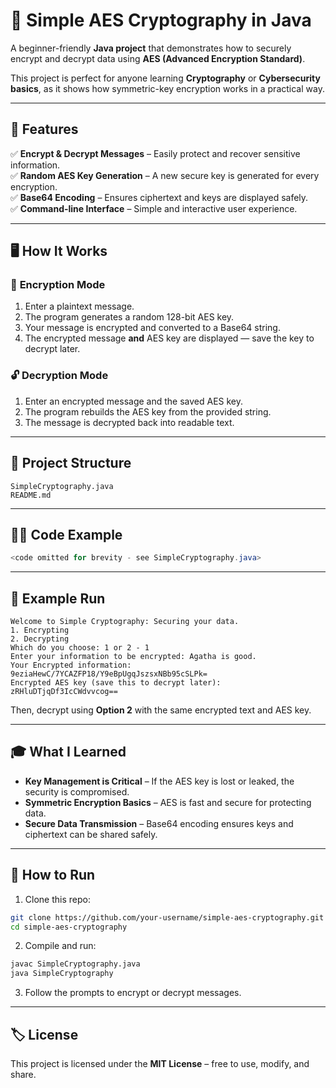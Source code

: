 # 🔐 Simple AES Cryptography in Java

A beginner-friendly **Java project** that demonstrates how to securely encrypt and decrypt data using **AES (Advanced Encryption Standard)**.

This project is perfect for anyone learning **Cryptography** or **Cybersecurity basics**, as it shows how symmetric-key encryption works in a practical way.

---

## 📌 Features
✅ **Encrypt & Decrypt Messages** – Easily protect and recover sensitive information.  
✅ **Random AES Key Generation** – A new secure key is generated for every encryption.  
✅ **Base64 Encoding** – Ensures ciphertext and keys are displayed safely.  
✅ **Command-line Interface** – Simple and interactive user experience.  

---

## 🖥️ How It Works

### 🔑 **Encryption Mode**
1. Enter a plaintext message.  
2. The program generates a random 128-bit AES key.  
3. Your message is encrypted and converted to a Base64 string.  
4. The encrypted message **and** AES key are displayed — save the key to decrypt later.  

### 🔓 **Decryption Mode**
1. Enter an encrypted message and the saved AES key.  
2. The program rebuilds the AES key from the provided string.  
3. The message is decrypted back into readable text.  

---

## 📂 Project Structure

```
SimpleCryptography.java
README.md
```

---

## 🧑‍💻 Code Example

```java
<code omitted for brevity - see SimpleCryptography.java>
```

---

## 🧪 Example Run

```
Welcome to Simple Cryptography: Securing your data.
1. Encrypting
2. Decrypting
Which do you choose: 1 or 2 - 1
Enter your information to be encrypted: Agatha is good.
Your Encrypted information: 9eziaHewC/7YCAZFP18/Y9eBpUgqJszsxNBb95cSLPk=
Encrypted AES key (save this to decrypt later): zRHluDTjqDf3IcCWdvvcog==
```

Then, decrypt using **Option 2** with the same encrypted text and AES key.

---

## 🎓 What I Learned

- **Key Management is Critical** – If the AES key is lost or leaked, the security is compromised.  
- **Symmetric Encryption Basics** – AES is fast and secure for protecting data.  
- **Secure Data Transmission** – Base64 encoding ensures keys and ciphertext can be shared safely.  

---

## 🚀 How to Run

1. Clone this repo:  
```bash
git clone https://github.com/your-username/simple-aes-cryptography.git
cd simple-aes-cryptography
```

2. Compile and run:  
```bash
javac SimpleCryptography.java
java SimpleCryptography
```

3. Follow the prompts to encrypt or decrypt messages.  

---

## 🏷️ License
This project is licensed under the **MIT License** – free to use, modify, and share.
